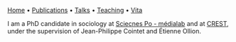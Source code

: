 [Home](index.md) • [Publications](publications.md) • [Talks](talks.md) • [Teaching](teaching.md) • [Vita](cv.md)

I am a PhD candidate in sociology at [Sciecnes Po - médialab](https://medialab.sciencespo.fr/en/) and at [CREST](https://crest.science), under the supervision of Jean-Philippe Cointet and Étienne Ollion. 
